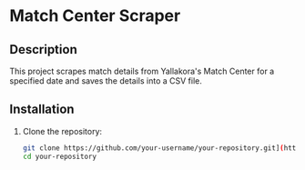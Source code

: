 # Match Center Scraper

## Description
This project scrapes match details from Yallakora's Match Center for a specified date and saves the details into a CSV file.

## Installation
1. Clone the repository:
   ```sh
   git clone https://github.com/your-username/your-repository.git](https://github.com/oussemasoltani/YallaKora-Scraper/
   cd your-repository

